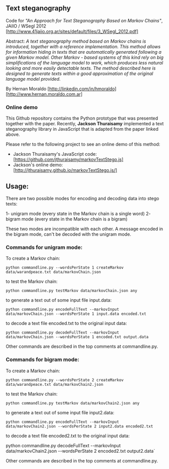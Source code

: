 ## Text steganography

Code for *"An Approach for Text Steganography Based on Markov Chains"*, JAIIO / WSegI 2012
[http://www.41jaiio.org.ar/sites/default/files/3_WSegI_2012.pdf]

Abstract: *A text steganography method based on Markov chains is introduced, together with a reference implementation. This method allows for information hiding in texts that are automatically generated following a given Markov model. Other Markov - based systems of this kind rely on big simplifications of the language model to work, which produces less natural looking and more easily detectable texts. The method described here is designed to generate texts within a good approximation of the original language model provided.*

By Hernan Moraldo
[http://linkedin.com/in/hmoraldo]
[http://www.hernan.moraldo.com.ar]


### Online demo

This Github repository contains the Python prototype that was presented together with the paper. Recently, **Jackson Thuraisamy** implemented a text steganography library in JavaScript that is adapted from the paper linked above.

Please refer to the following project to see an online demo of this method:

- Jackson Thuraisamy's JavaScript code: [https://github.com/jthuraisamy/markovTextStego.js]
- Jackson's online demo: [http://jthuraisamy.github.io/markovTextStego.js/]


## Usage:


There are two possible modes for encoding and decoding data into stego texts:

1- unigram mode (every state in the Markov chain is a single word)
2- bigram mode (every state in the Markov chain is a bigram)

These two modes are incompatible with each other. A message encoded in the bigram mode,
can't be decoded with the unigram mode.

### Commands for unigram mode:

To create a Markov chain:

`python commandline.py --wordsPerState 1 createMarkov data/warandpeace.txt data/markovChain.json`

to test the Markov chain:

`python commandline.py testMarkov data/markovChain.json any`

to generate a text out of some input file input.data:

`python commandline.py encodeFullText --markovInput data/markovChain.json --wordsPerState 1 input.data encoded.txt`

to decode a text file encoded.txt to the original input data:

`python commandline.py decodeFullText --markovInput data/markovChain.json --wordsPerState 1 encoded.txt output.data`

Other commands are described in the top comments at commandline.py.



### Commands for bigram mode:

To create a Markov chain:

`python commandline.py --wordsPerState 2 createMarkov data/warandpeace.txt data/markovChain2.json`

to test the Markov chain:

`python commandline.py testMarkov data/markovChain2.json any`

to generate a text out of some input file input2.data:

`python commandline.py encodeFullText --markovInput data/markovChain2.json --wordsPerState 2 input2.data encoded2.txt`

to decode a text file encoded2.txt to the original input data:

python commandline.py decodeFullText --markovInput data/markovChain2.json --wordsPerState 2 encoded2.txt output2.data`

Other commands are described in the top comments at commandline.py.


